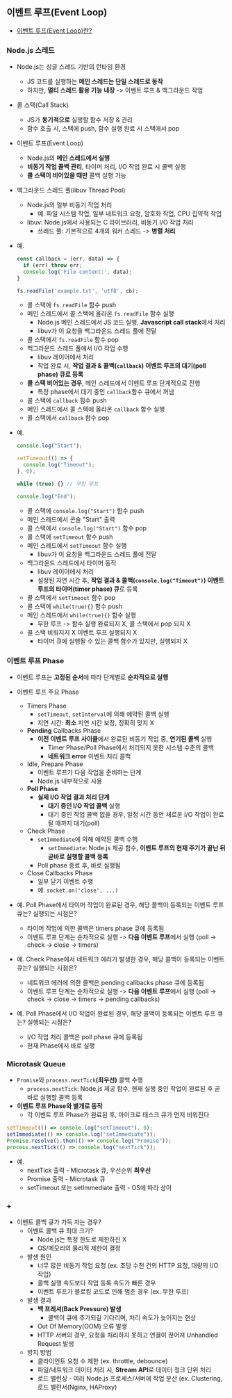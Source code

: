 ## 이벤트 루프(Event Loop)

- [이벤트 루프(Event Loop)란?](https://kay0426.tistory.com/23)

### Node.js 스레드

- Node.js는 싱글 스레드 기반의 런타임 환경
  - JS 코드를 실행하는 **메인 스레드는 단일 스레드로 동작**
  - 하지만, **멀티 스레드 활용 기능 내장** -> 이벤트 루프 & 백그라운드 작업
- 콜 스택(Call Stack)
  - JS가 **동기적으로** 실행할 함수 저장 & 관리
  - 함수 호출 시, 스택에 push, 함수 실행 완료 시 스택에서 pop
- 이벤트 루프(Event Loop)
  - Node.js의 **메인 스레드에서 실행**
  - **비동기 작업 콜백 관리**, 타이머 처리, I/O 작업 완료 시 콜백 실행
  - **콜 스택이 비어있을 때만** 콜백 실행 가능
- 백그라운드 스레드 풀(libuv Thread Pool)
  - Node.js의 일부 비동기 작업 처리
    - 예. 파일 시스템 작업, 일부 네트워크 요청, 암호화 작업, CPU 집약적 작업
  - libuv: Node.js에서 사용되는 C 라이브러리, 비동기 I/O 작업 처리
    - 쓰레드 풀: 기본적으로 4개의 워커 스레드 -> **병렬 처리**

- 예.

  ```js
  const callback = (err, data) => {
    if (err) throw err;
    console.log('File content:', data);
  }

  fs.readFile('example.txt', 'utf8', cb);
  ```

  - 콜 스택에 `fs.readFile` 함수 push
  - 메인 스레드에서 콜 스택에 올라온 `fs.readFile` 함수 실행
    - Node.js 메인 스레드에서 JS 코드 실행, **Javascript call stack**에서 처리
    - libuv가 이 요청을 백그라운드 스레드 풀에 전달
  - 콜 스택에서 `fs.readFile` 함수 pop
  - 백그라운드 스레드 풀에서 I/O 작업 수행
    - libuv 레이어에서 처리
    - 작업 완료 시, **작업 결과 & 콜백(`callback`) 이벤트 루프의 대기(poll phase) 큐로 등록**
  - **콜 스택 비어있는 경우**, 메인 스레드에서 이벤트 루프 단계적으로 진행
    - 특정 phase에서 대기 중인 `callback`함수 큐에서 꺼냄
  - 콜 스택에 `callback` 힘수 push
  - 메인 스레드에서 콜 스택에 올라온 `callback` 함수 실행
  - 콜 스택에서 `callback` 함수 pop

- 예.

  ```js
  console.log("Start");

  setTimeout(() => {
    console.log("Timeout");
  }, 0);

  while (true) {} // 무한 루프

  console.log("End");
  ```

  - 콜 스택에 `console.log("Start")` 함수 push
  - 메인 스레드에서 콘솔 "Start" 출력
  - 콜 스택에서 `console.log("Start")` 함수 pop
  - 콜 스택에 `setTimeout` 함수 push
  - 메인 스레드에서 `setTimeout` 함수 실행
    - libuv가 이 요청을 백그라운드 스레드 풀에 전달
  - 백그라운드 스레드에서 타이머 동작
    - libuv 레이어에서 처리
    - 설정된 지연 시간 후, **작업 결과 & 콜백(`console.log("Timeout")`) 이벤트 루프의 타이머(timer phase) 큐**로 등록
  - 콜 스택에서 `setTimeout` 함수 pop
  - 콜 스택에 `while(true){}` 함수 push
  - 메인 스레드에서 `while(true){}` 함수 실행
    - 무한 루프 -> 함수 실행 완료되지 X, 콜 스택에서 pop 되지 X
  - 콜 스택 비워지지 X 이벤트 루프 실행되지 X
    - 타이머 큐에 실행될 수 있는 콜백 함수가 있지만, 실행되지 X

### 이벤트 루프 Phase

- 이벤트 루프는 **고정된 순서**에 따라 단계별로 **순차적으로 실행**
- 이벤트 루프 주요 Phase
  - Timers Phase
    - `setTimeout`, `setInterval`에 의해 예약된 콜백 실행
    - 지연 시간: **최소** 지연 시간 보장, 정확히 맞지 X
  - **Pending** Callbacks Phase
    - **이전 이벤트 루프 사이클**에서 완료된 비동기 작업 중, **연기된 콜백** 실행
      - Timer Phase/Poll Phase에서 처리되지 못한 시스템 수준의 콜백
      - **네트워크 error** 이벤트 처리 콜백
  - Idle, Prepare Phase
    - 이벤트 루프가 다음 작업을 준비하는 단계
    - Node.js 내부적으로 사용
  - **Poll Phase**
    - **실제 I/O 작업 결과 처리 단계**
      - **대기 중인 I/O 작업 콜백** 실행
      - 대기 중인 작업 콜백 없을 경우, 일정 시간 동안 새로운 I/O 작업이 완료될 때까지 대기(poll)
  - Check Phase
    - `setImmediate`에 의해 예약된 콜백 수행
      - `setImmediate`:  Node.js 제공 함수, **이벤트 루프의 현재 주기가 끝난 뒤 곧바로 실행할 콜백 등록**
    - Poll phase 종료 후, 바로 실행됨
  - Close Callbacks Phase
    - 일부 닫기 이벤트 수행
    - 예. `socket.on('close', ...)`

- 예. Poll Phase에서 타이머 작업이 완료된 경우, 해당 콜백이 등록되는 이벤트 루프 큐는? 실행되는 시점은?
  - 타이머 작업에 의한 콜백은 timers phase 큐에 등록됨
  - 이벤트 루프 단계는 순차적으로 실행 -> **다음 이벤트 루프**에서 실행 (poll -> check -> close -> timers)
- 예. Check Phase에서 네트워크 에러가 발생한 경우, 해당 콜백이 등록되는 이벤트 큐는? 실행되는 시점은?
  - 네트워크 에러에 의한 콜백은 pending callbacks phase 큐에 등록됨
  - 이벤트 루프 단계는 순차적으로 실행 -> **다음 이벤트 루프**에서 실행 (poll -> check -> close -> timers -> pending callbacks)
- 예. Poll Phase에서 I/O 작업이 완료된 경우, 해당 콜백이 등록되는 이벤트 루프 큐는? 실행되는 시점은?
  - I/O 작업 처리 콜백은 poll phase 큐에 등록됨
  - 현재 Phase에서 바로 실행

### Microtask Queue

- `Promise`와 `process.nextTick`**(최우선)** 콜백 수행
  - `process.nextTick`: Node.js 제공 함수, 현재 실행 중인 작업이 완료된 후 곧바로 실행할 콜백 등록
- **이벤트 루프 Phase와 별개로 동작**
  - 각 이벤트 루프 Phase가 완료된 후, 마이크로 태스크 큐가 먼저 비워진다

```js
setTimeout(() => console.log("setTimeout"), 0);
setImmediate(() => console.log("setImmediate"));
Promise.resolve().then(() => console.log("Promise"));
process.nextTick(() => console.log("nextTick"));
```

- 예.
  - nextTick 출력 - Microtask 큐, 우선순위 **최우선**
  - Promise 출력 - Microtask 큐
  - setTimeout 또는 setImmediate 출력 - OS에 따라 상이

### +

- 이벤트 콜백 큐가 가득 차는 경우?
  - 이벤트 콜백 큐 최대 크기?
    - Node.js는 특정 한도로 제한하진 X
    - OS/메모리의 물리적 제한이 결정
  - 발생 원인
    - 너무 많은 비동기 작업 요청 (ex. 초당 수천 건의 HTTP 요청, 대량의 I/O 작업)
    - 콜백 실행 속도보다 작업 등록 속도가 빠른 경우
    - 이벤트 루프가 블로킹 코드로 인해 멈춘 경우 (ex. 무한 루프)
  - 발생 결과
    - **백 프레셔(Back Pressure) 발생**
      - 콜백이 큐에 추가되길 기다리며, 처리 속도가 늦어지는 현상
    - Out Of Memory(OOM) 오류 발생
    - HTTP 서버의 경우, 요청을 처리하지 못하고 연결이 끊어져 Unhandled Request 발생
  - 방지 방법
    - 클라이언트 요청 수 제한 (ex. throttle, debounce)
    - 파일/네트워크 데이터 처리 시, **Stream API**로 데이터 청크 단위 처리
    - 로드 밸런싱 - 여러 Node.js 프로세스/서버에 작업 분산 (ex. Clustering, 로드 밸런서(Nginx, HAProxy)
